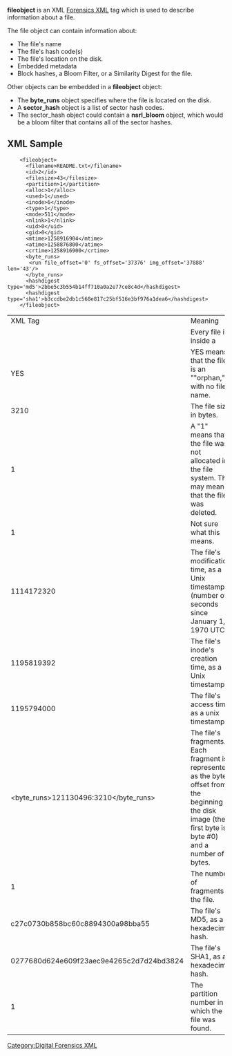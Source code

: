 **fileobject** is an XML [Forensics XML](Forensics_XML "wikilink") tag
which is used to describe information about a file.

The file object can contain information about:

- The file's name
- The file's hash code(s)
- The file's location on the disk.
- Embedded metadata
- Block hashes, a Bloom Filter, or a Similarity Digest for the file.

Other objects can be embedded in a **fileobject** object:

- The **byte_runs** object specifies where the file is located on the
  disk.
- A **sector_hash** object is a list of sector hash codes.
- The sector_hash object could contain a **nsrl_bloom** object, which
  would be a bloom filter that contains all of the sector hashes.

## XML Sample


        <fileobject>
          <filename>README.txt</filename>
          <id>2</id>
          <filesize>43</filesize>
          <partition>1</partition>
          <alloc>1</alloc>
          <used>1</used>
          <inode>6</inode>
          <type>1</type>
          <mode>511</mode>
          <nlink>1</nlink>
          <uid>0</uid>
          <gid>0</gid>
          <mtime>1258916904</mtime>
          <atime>1258876800</atime>
          <crtime>1258916900</crtime>
          <byte_runs>
           <run file_offset='0' fs_offset='37376' img_offset='37888' len='43'/>
          </byte_runs>
          <hashdigest type='md5'>2bbe5c3b554b14ff710a0a2e77ce8c4d</hashdigest>
          <hashdigest type='sha1'>b3ccdbe2db1c568e817c25bf516e3bf976a1dea6</hashdigest>
        </fileobject>

|                                                                               |                                                                                                                                                                |     |
|-------------------------------------------------------------------------------|----------------------------------------------------------------------------------------------------------------------------------------------------------------|-----|
| XML Tag                                                                       | Meaning                                                                                                                                                        |     |
| <fileobject>                                                                  | Every file is inside a <fileobject>                                                                                                                            |     |
| <orphan>YES</orphan>                                                          | YES means that the file is an ""orphan,"" with no file name.                                                                                                   |     |
| <filesize>3210</filesize>                                                     | The file size in bytes.                                                                                                                                        |     |
| <unalloc>1</unalloc>                                                          | A "1" means that the file was not allocated in the file system. This may mean that the file was deleted.                                                       |     |
| <used>1</used>                                                                | Not sure what this means.                                                                                                                                      |     |
| <mtime>1114172320</mtime>                                                     | The file's modification time, as a Unix timestamp (number of seconds since January 1, 1970 UTC).                                                               |     |
| <ctime>1195819392</ctime>                                                     | The file's inode's creation time, as a Unix timestamp.                                                                                                         |     |
| <atime>1195794000</atime>                                                     | The file's access time, as a unix timestamp.                                                                                                                   |     |
| <byte_runs>121130496:3210</byte_runs>                                         | The file's fragments. Each fragment is represented as the byte offset from the beginning of the disk image (the first byte is byte \#0) and a number of bytes. |     |
| <fragments>1</fragments>                                                      | The number of fragments in the file.                                                                                                                           |     |
| <hashdigest type='md5'>c27c0730b858bc60c8894300a98bba55</hashdigest>          | The file's MD5, as a hexadecimal hash.                                                                                                                         |     |
| <hashdigest type='sha1'>0277680d624e609f23aec9e4265c2d7d24bd3824</hashdigest> | The file's SHA1, as a hexadecimal hash.                                                                                                                        |     |
| <partition>1</partition>                                                      | The partition number in which the file was found.                                                                                                              |     |

[Category:Digital Forensics
XML](Category:Digital_Forensics_XML "wikilink")